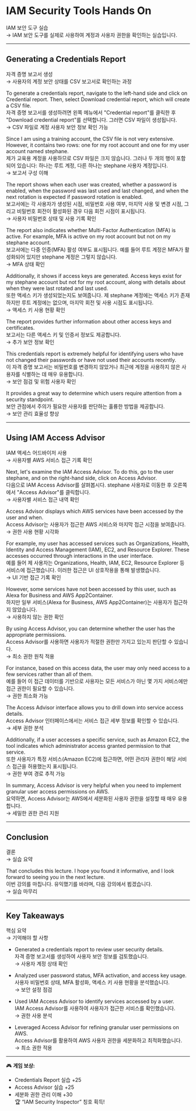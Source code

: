 # IAM Security Tools Hands On  
IAM 보안 도구 실습  
→ IAM 보안 도구를 실제로 사용하여 계정과 사용자 권한을 확인하는 실습입니다.  

---

## Generating a Credentials Report  
자격 증명 보고서 생성  
→ 사용자의 계정 보안 상태를 CSV 보고서로 확인하는 과정  

To generate a credentials report, navigate to the left-hand side and click on Credential report. Then, select Download credential report, which will create a CSV file.  
자격 증명 보고서를 생성하려면 왼쪽 메뉴에서 "Credential report"를 클릭한 후 "Download credential report"를 선택합니다. 그러면 CSV 파일이 생성됩니다.  
→ CSV 파일로 계정 사용자 보안 정보 확인 가능  

Since I am using a training account, the CSV file is not very extensive. However, it contains two rows: one for my root account and one for my user account named stephane.  
제가 교육용 계정을 사용하므로 CSV 파일은 크지 않습니다. 그러나 두 개의 행이 포함되어 있습니다: 하나는 루트 계정, 다른 하나는 stephane 사용자 계정입니다.  
→ 보고서 구성 이해  

The report shows when each user was created, whether a password is enabled, when the password was last used and last changed, and when the next rotation is expected if password rotation is enabled.  
보고서에는 각 사용자가 생성된 시점, 비밀번호 사용 여부, 마지막 사용 및 변경 시점, 그리고 비밀번호 회전이 활성화된 경우 다음 회전 시점이 표시됩니다.  
→ 사용자 비밀번호 상태 및 사용 기록 확인  

The report also indicates whether Multi-Factor Authentication (MFA) is active. For example, MFA is active on my root account but not on my stephane account.  
보고서에는 다중 인증(MFA) 활성 여부도 표시됩니다. 예를 들어 루트 계정은 MFA가 활성화되어 있지만 stephane 계정은 그렇지 않습니다.  
→ MFA 상태 확인  

Additionally, it shows if access keys are generated. Access keys exist for my stephane account but not for my root account, along with details about when they were last rotated and last used.  
또한 액세스 키가 생성되었는지도 보여줍니다. 제 stephane 계정에는 액세스 키가 존재하지만 루트 계정에는 없으며, 마지막 회전 및 사용 시점도 표시됩니다.  
→ 액세스 키 사용 현황 확인  

The report provides further information about other access keys and certificates.  
보고서는 다른 액세스 키 및 인증서 정보도 제공합니다.  
→ 추가 보안 정보 확인  

This credentials report is extremely helpful for identifying users who have not changed their passwords or have not used their accounts recently.  
이 자격 증명 보고서는 비밀번호를 변경하지 않았거나 최근에 계정을 사용하지 않은 사용자를 식별하는 데 매우 유용합니다.  
→ 보안 점검 및 위험 사용자 확인  

It provides a great way to determine which users require attention from a security standpoint.  
보안 관점에서 주의가 필요한 사용자를 판단하는 훌륭한 방법을 제공합니다.  
→ 보안 관리 효율성 향상  

---

## Using IAM Access Advisor  
IAM 액세스 어드바이저 사용  
→ 사용자별 AWS 서비스 접근 기록 확인  

Next, let's examine the IAM Access Advisor. To do this, go to the user stephane, and on the right-hand side, click on Access Advisor.  
다음으로 IAM Access Advisor를 살펴봅시다. stephane 사용자로 이동한 후 오른쪽에서 "Access Advisor"를 클릭합니다.  
→ 사용자별 서비스 접근 내역 확인  

Access Advisor displays which AWS services have been accessed by the user and when.  
Access Advisor는 사용자가 접근한 AWS 서비스와 마지막 접근 시점을 보여줍니다.  
→ 권한 사용 현황 시각화  

For example, my user has accessed services such as Organizations, Health, Identity and Access Management (IAM), EC2, and Resource Explorer. These accesses occurred through interactions in the user interface.  
예를 들어 제 사용자는 Organizations, Health, IAM, EC2, Resource Explorer 등 서비스에 접근했습니다. 이러한 접근은 UI 상호작용을 통해 발생했습니다.  
→ UI 기반 접근 기록 확인  

However, some services have not been accessed by this user, such as Alexa for Business and AWS App2Container.  
하지만 일부 서비스(Alexa for Business, AWS App2Container)는 사용자가 접근하지 않았습니다.  
→ 사용하지 않는 권한 확인  

By using Access Advisor, you can determine whether the user has the appropriate permissions.  
Access Advisor를 사용하면 사용자가 적절한 권한만 가지고 있는지 판단할 수 있습니다.  
→ 최소 권한 원칙 적용  

For instance, based on this access data, the user may only need access to a few services rather than all of them.  
예를 들어 이 접근 데이터를 기반으로 사용자는 모든 서비스가 아닌 몇 가지 서비스에만 접근 권한이 필요할 수 있습니다.  
→ 권한 최소화 가능  

The Access Advisor interface allows you to drill down into service access details.  
Access Advisor 인터페이스에서는 서비스 접근 세부 정보를 확인할 수 있습니다.  
→ 세부 권한 분석  

Additionally, if a user accesses a specific service, such as Amazon EC2, the tool indicates which administrator access granted permission to that service.  
또한 사용자가 특정 서비스(Amazon EC2)에 접근하면, 어떤 관리자 권한이 해당 서비스 접근을 허용했는지 표시됩니다.  
→ 권한 부여 경로 추적 가능  

In summary, Access Advisor is very helpful when you need to implement granular user access permissions on AWS.  
요약하면, Access Advisor는 AWS에서 세분화된 사용자 권한을 설정할 때 매우 유용합니다.  
→ 세밀한 권한 관리 지원  

---

## Conclusion  
결론  
→ 실습 요약  

That concludes this lecture. I hope you found it informative, and I look forward to seeing you in the next lecture.  
이번 강의를 마칩니다. 유익했기를 바라며, 다음 강의에서 뵙겠습니다.  
→ 실습 마무리  

---

## Key Takeaways  
핵심 요약  
→ 기억해야 할 사항  

- Generated a credentials report to review user security details.  
  자격 증명 보고서를 생성하여 사용자 보안 정보를 검토했습니다.  
  → 사용자 계정 상태 확인  

- Analyzed user password status, MFA activation, and access key usage.  
  사용자 비밀번호 상태, MFA 활성화, 액세스 키 사용 현황을 분석했습니다.  
  → 보안 설정 점검  

- Used IAM Access Advisor to identify services accessed by a user.  
  IAM Access Advisor를 사용하여 사용자가 접근한 서비스를 확인했습니다.  
  → 권한 사용 분석  

- Leveraged Access Advisor for refining granular user permissions on AWS.  
  Access Advisor를 활용하여 AWS 사용자 권한을 세분화하고 최적화했습니다.  
  → 최소 권한 적용  

---

🎮 **게임 보상:**  
- Credentials Report 실습 +25  
- Access Advisor 실습 +25  
- 세분화 권한 관리 이해 +30  
🏆 “IAM Security Inspector” 칭호 획득!
